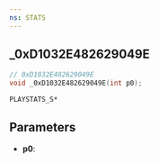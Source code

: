 ```yaml
---
ns: STATS
---
```

## _0xD1032E482629049E

```c
// 0xD1032E482629049E
void _0xD1032E482629049E(int p0);
```

```
PLAYSTATS_S*
```

## Parameters
* **p0**: 

